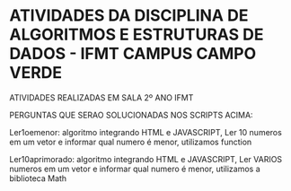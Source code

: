 # ATIVIDADES DA DISCIPLINA DE ALGORITMOS E ESTRUTURAS DE DADOS - IFMT CAMPUS CAMPO VERDE
ATIVIDADES REALIZADAS EM SALA 2º ANO IFMT

PERGUNTAS QUE SERAO SOLUCIONADAS NOS SCRIPTS ACIMA:

Ler1oemenor: algoritmo integrando HTML e JAVASCRIPT, Ler 10 numeros em um vetor e informar qual numero é menor, utilizamos function

Ler10aprimorado: algoritmo integrando HTML e JAVASCRIPT, Ler VARIOS numeros em um vetor e informar qual numero é menor, utilizamos a biblioteca Math

